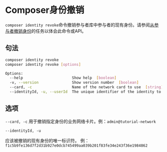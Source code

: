 # Composer身份撤销

`composer identity revoke`命令撤销参与者库中参与者的现有身份。请参阅[从参与者撤销身份](managing_identity-revoke.md)的任务以体会此命令或API。

## 句法
```bash
composer identity revoke
composer identity revoke [options]

Options:
  --help                      Show help  [boolean]
  -v, --version               Show version number  [boolean]
  --card, -c                  Name of the network card to use  [string] [required]
  --identityId, -u, --userId  The unique identifier of the identity to revoke  [string] [required]
```

## 选项

`--card, -c` 用于撤销指定身份的业务网络卡片。例：`admin@tutorial-network`

`--identityId, -u`

应该被撤销的现有身份的唯一标识符。
例：`f1c5b9fe136d7f2d31b927e0dcb745499aa039b201f83fe34e243f36e1984862`
